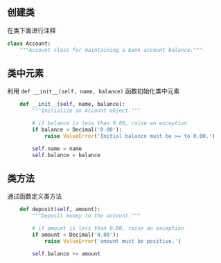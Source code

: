 ## 创建类

在类下面进行注释
```py
class Account:
    """Account class for maintaining a bank account balance."""

```

## 类中元素
利用 <code>def \_\_init\_\_(self, name, balance)</code> 函数初始化类中元素
```py
    def __init__(self, name, balance):
        """Initialize an Account object."""

        # if balance is less than 0.00, raise an exception
        if balance < Decimal('0.00'):
            raise ValueError('Initial balance must be >= to 0.00.')

        self.name = name
        self.balance = balance
```

## 类方法
通过函数定义类方法
```py
    def deposit(self, amount):
        """Deposit money to the account."""

        # if amount is less than 0.00, raise an exception
        if amount < Decimal('0.00'):
            raise ValueError('amount must be positive.')

        self.balance += amount

```
